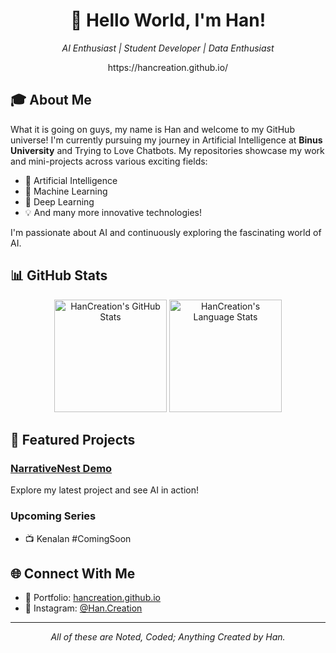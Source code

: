 <h1 align="center">👋 Hello World, I'm Han!</h1>

<p align="center">
  <em>AI Enthusiast | Student Developer | Data Enthusiast</em>
</p>
<p align="center">
    https://hancreation.github.io/
</p>

## 🎓 About Me

What it is going on guys, my name is Han and welcome to my GitHub universe! I'm currently pursuing my journey in Artificial Intelligence at **Binus University** and Trying to Love Chatbots. My repositories showcase my work and mini-projects across various exciting fields:

- 🤖 Artificial Intelligence
- 🧠 Machine Learning
- 🔮 Deep Learning
- 💡 And many more innovative technologies!

I'm passionate about AI and continuously exploring the fascinating world of AI.

## 📊 GitHub Stats

<div align="center">
    <img height="180em" src="https://github-readme-stats.vercel.app/api?username=HanCreation&show_icons=true&theme=tokyonight&hide_border=true&count_private=true" alt="HanCreation's GitHub Stats"/>
  <img height="180em" src="https://github-readme-stats.vercel.app/api/top-langs?username=HanCreation&layout=compact&langs_count=8&theme=tokyonight&hide_border=true" alt="HanCreation's Language Stats"/>
    
  <!-- GitHub Streak Stats 
  <img height="180em" src="https://github-readme-streak-stats.herokuapp.com/?user=HanCreation&theme=tokyonight&hide_border=true" alt="HanCreation's GitHub Streak"/>-->
  
  <!-- GitHub Activity Graph 
  <img width="95%" src="https://github-readme-activity-graph.vercel.app/graph?username=HanCreation&theme=tokyo-night&hide_border=true" alt="Contribution Graph"/>
  -->
</div>

## 🚀 Featured Projects

### [NarrativeNest Demo](https://hancreation.github.io/NarrativeNest-Demo/)
Explore my latest project and see AI in action!

### Upcoming Series
- 📺 Kenalan #ComingSoon

## 🌐 Connect With Me

- 🎯 Portfolio: [hancreation.github.io](https://hancreation.github.io/)
- 🔗 Instagram: [@Han.Creation](https://instagram.com/Han.Creation)

---

<p align="center">
  <i>All of these are Noted, Coded; Anything Created by Han.</i>
</p>
<!--
**HanCreation/HanCreation** is a ✨ _special_ ✨ repository because its `README.md` (this file) appears on your GitHub profile.

Here are some ideas to get you started:

- 🔭 I’m currently working on ...
- 🌱 I’m currently learning ...
- 👯 I’m looking to collaborate on ...
- 🤔 I’m looking for help with ...
- 💬 Ask me about ...
- 📫 How to reach me: ...
- 😄 Pronouns: ...
- ⚡ Fun fact: ...
-->
